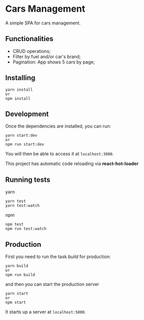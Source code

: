 # Cars Management
A simple SPA for cars management.


## Functionalities 
* CRUD operations;
* Filter by fuel and/or car's brand;
* Pagination: App shows 5 cars by page;


## Installing
```
yarn install
or
npm install
```

## Development
Once the dependencies are installed, you can run:
```
yarn start:dev
or
npm run start:dev
```
You will then be able to access it at `localhost:3000`.

This project has automatic code reloading via **react-hot-loader**


## Running tests
yarn
```
yarn test
yarn test:watch
```
npm
```
npm test
npm run test:watch
```

## Production
First you need to run the task *build* for production:
```
yarn build
or
npm run build
```
and then you can start the production server
```
yarn start
or
npm start
```
It starts up a server at `localhost:5000`.